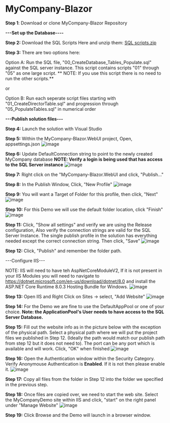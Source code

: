 # MyCompany-Blazor

**Step 1**: Download or clone MyCompany-Blazor Repository

**---Set up the Database----**

**Step 2:** Download the SQL Scripts Here and unzip them: [SQL scripts.zip](https://github.com/ITzNybble/MyCompany-Blazor/files/14630646/SQL.scripts.zip)

**Step 3:** There are two options here:

  Option A: Run the SQL file, "00_CreateDatabase_Tables_Populate.sql" against the SQL server instance. This script contains scripts "01" through "05" as one large script. 
** NOTE: If you use this script there is no need to run the other scripts.**
  
  or

  Option B: Run each seperate script files starting with "01_CreateDirectorTable.sql" and progression through "05_PopulateTables.sql" in numerical order

**---Publish solution files---**

**Step 4:** Launch the solution with Visual Studio

**Step 5:** Within the MyCompany-Blazor.WebUI project, Open, appsettings.json
![image](https://github.com/ITzNybble/MyCompany-Blazor/assets/14057570/be96046c-6976-49b1-a04a-0a8ec8d2cc79)

**Step 6:** Update DefaultConnection string to point to the newly created MyCompany database
**NOTE: Verify a login is being used that has access to the SQL Server instance**
![image](https://github.com/ITzNybble/MyCompany-Blazor/assets/14057570/0ccdd34f-fc29-4276-8b88-5a0331d89a6c)

**Step 7:** Right click on the "MyCompany-Blazor.WebUI and click, "Publish..."

**Step 8:** In the Publish Window, Click, "New Profile"
![image](https://github.com/ITzNybble/MyCompany-Blazor/assets/14057570/4798c500-35b5-4b59-b61a-24370a09eec5)

**Step 9:** You will want a Target of Folder for this profile, then click, "Next"
![image](https://github.com/ITzNybble/MyCompany-Blazor/assets/14057570/256319ff-d49e-431e-b276-7936e0fc739a)

**Step 10:** For this Demo we will use the default folder location, click "Finish"
![image](https://github.com/ITzNybble/MyCompany-Blazor/assets/14057570/458d7580-bc2e-4e57-a5ea-b3693d65076a)

**Step 11:** Click, "Show all settings" and verify we are using the Release configuration, Also verify the connection strings are valid for the SQL Server Instance. The single publish profile in the solution has everything needed except the correct connection string. Then click, "Save"
![image](https://github.com/ITzNybble/MyCompany-Blazor/assets/14057570/8cfbc10c-acd3-4f55-a38e-92fcfa95ba05)

**Step 12:** Click, "Publish" and remember the folder path.

---Configure IIS---

NOTE: IIS will need to have teh AspNetCoreModuleV2, If it is not present in your IIS Modules you will need to navigate to https://dotnet.microsoft.com/en-us/download/dotnet/8.0 and install the ASP.NET Core Runtime 8.0.3 Hosting Bundle for Windows.
![image](https://github.com/ITzNybble/MyCompany-Blazor/assets/14057570/4931bb02-ccf5-494a-b3bf-548ca43a53d2)


**Step 13:** Open IIS and Right Click on Sites -> select, "Add Website"
![image](https://github.com/ITzNybble/MyCompany-Blazor/assets/14057570/80013a56-6bb7-4b28-8a09-8cd5e2d97226)

**Step 14:** For the Demo we are fine to use the DefaultAppPool or one of your choice.
**Note: the ApplicationPool's User needs to have access to the SQL Server Database.**

**Step 15:** Fill out the website info as in the picture below with the exception of the physical path. Select a physical path where we will put the project files we published in Step 12. (Ideally the path would match our publish path from step 12 but it does not need to). The port can be any port which is available and will work. Click, "OK" when finished
![image](https://github.com/ITzNybble/MyCompany-Blazor/assets/14057570/2d50db92-8bca-4a8f-81e6-437a5a868e23)

**Step 16:** Open the Authentication window within the Security Category. Verify Anonymouse Authentication is **Enabled**. If it is not then please enable it.
![image](https://github.com/ITzNybble/MyCompany-Blazor/assets/14057570/bea791f8-f9ec-4bb3-bbc1-cc89ca41a3a6)

**Step 17:** Copy all files from the folder in Step 12 into the folder we specified in the previous step.

**Step 18:** Once files are copied over, we need to start the web site. Select the MyCompanyDemo site within IIS and click, "start" on the right panel under "Manage Website"
![image](https://github.com/ITzNybble/MyCompany-Blazor/assets/14057570/32b9e8f5-be77-4685-bc7c-602f18493cd1)

**Step 19:** Click Browse and the Demo will launch in a browser window.







